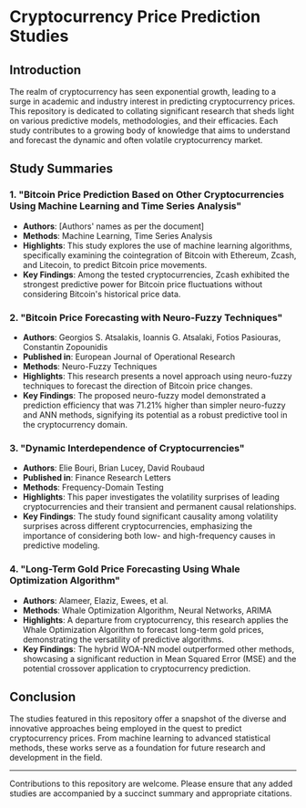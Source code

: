 # Cryptocurrency Price Prediction Studies

## Introduction
The realm of cryptocurrency has seen exponential growth, leading to a surge in academic and industry interest in predicting cryptocurrency prices. This repository is dedicated to collating significant research that sheds light on various predictive models, methodologies, and their efficacies. Each study contributes to a growing body of knowledge that aims to understand and forecast the dynamic and often volatile cryptocurrency market.

## Study Summaries

### 1. "Bitcoin Price Prediction Based on Other Cryptocurrencies Using Machine Learning and Time Series Analysis"
- **Authors**: [Authors' names as per the document]
- **Methods**: Machine Learning, Time Series Analysis
- **Highlights**: This study explores the use of machine learning algorithms, specifically examining the cointegration of Bitcoin with Ethereum, Zcash, and Litecoin, to predict Bitcoin price movements.
- **Key Findings**: Among the tested cryptocurrencies, Zcash exhibited the strongest predictive power for Bitcoin price fluctuations without considering Bitcoin's historical price data.

### 2. "Bitcoin Price Forecasting with Neuro-Fuzzy Techniques"
- **Authors**: Georgios S. Atsalakis, Ioannis G. Atsalaki, Fotios Pasiouras, Constantin Zopounidis
- **Published in**: European Journal of Operational Research
- **Methods**: Neuro-Fuzzy Techniques
- **Highlights**: This research presents a novel approach using neuro-fuzzy techniques to forecast the direction of Bitcoin price changes.
- **Key Findings**: The proposed neuro-fuzzy model demonstrated a prediction efficiency that was 71.21% higher than simpler neuro-fuzzy and ANN methods, signifying its potential as a robust predictive tool in the cryptocurrency domain.

### 3. "Dynamic Interdependence of Cryptocurrencies"
- **Authors**: Elie Bouri, Brian Lucey, David Roubaud
- **Published in**: Finance Research Letters
- **Methods**: Frequency-Domain Testing
- **Highlights**: This paper investigates the volatility surprises of leading cryptocurrencies and their transient and permanent causal relationships.
- **Key Findings**: The study found significant causality among volatility surprises across different cryptocurrencies, emphasizing the importance of considering both low- and high-frequency causes in predictive modeling.

### 4. "Long-Term Gold Price Forecasting Using Whale Optimization Algorithm"
- **Authors**: Alameer, Elaziz, Ewees, et al.
- **Methods**: Whale Optimization Algorithm, Neural Networks, ARIMA
- **Highlights**: A departure from cryptocurrency, this research applies the Whale Optimization Algorithm to forecast long-term gold prices, demonstrating the versatility of predictive algorithms.
- **Key Findings**: The hybrid WOA-NN model outperformed other methods, showcasing a significant reduction in Mean Squared Error (MSE) and the potential crossover application to cryptocurrency prediction.

## Conclusion
The studies featured in this repository offer a snapshot of the diverse and innovative approaches being employed in the quest to predict cryptocurrency prices. From machine learning to advanced statistical methods, these works serve as a foundation for future research and development in the field.

---

Contributions to this repository are welcome. Please ensure that any added studies are accompanied by a succinct summary and appropriate citations.

